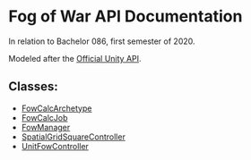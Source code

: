 # Fog of War API Documentation
In relation to Bachelor 086, first semester of 2020.

Modeled after the [Official Unity API](https://docs.unity3d.com/ScriptReference/index.html).

## Classes:
* [FowCalcArchetype](https://github.com/Sindrex/Bachelor086-fow-doc/blob/master/Classes/FowCalcArchetype.md)
* [FowCalcJob](https://github.com/Sindrex/Bachelor086-fow-doc/blob/master/Classes/FowCalcJob.md)
* [FowManager](https://github.com/Sindrex/Bachelor086-fow-doc/blob/master/Classes/FowManager.md)
* [SpatialGridSquareController](https://github.com/Sindrex/Bachelor086-fow-doc/blob/master/Classes/SpatialGridSquareController.md)
* [UnitFowController](https://github.com/Sindrex/Bachelor086-fow-doc/blob/master/Classes/UnitFowController.md)
